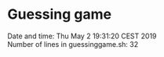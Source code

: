 # Guessing game
Date and time: 
Thu May  2 19:31:20 CEST 2019
<br/>Number of lines in guessinggame.sh: 
32
